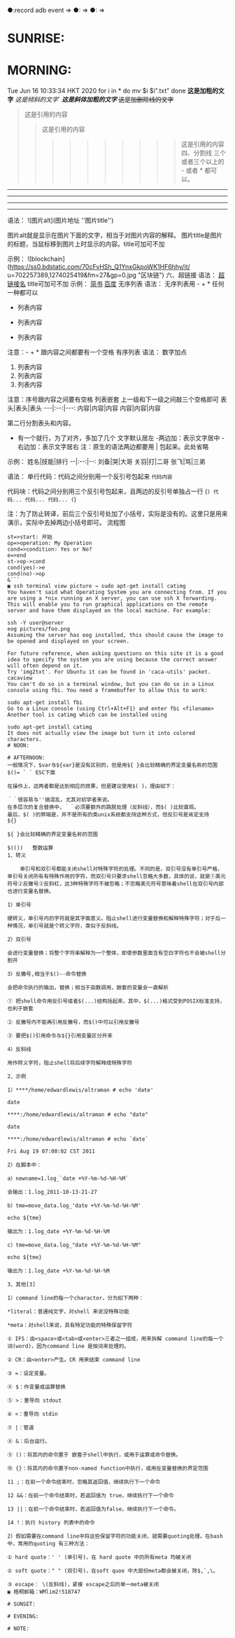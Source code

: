 <!--TARGET:DAWN → SUNRISE → MORNING → NOON → AFTERNOON → SUNSET → EVENING → NIGHT → @20200616 → ??? ⇒ 
TODO:@20200617 → ??? → @20200618 → ??? → @20200620 → ??? → @20200623 → ??? → @20200701 → ??? ⇒ @20200717 → ??? ⇒ 
[comment]:mutt -s 12496-25Tue20-20200616 melo.dachor@gmail.com < $dbg/12496-25Tue20-20200616 -->
●:record adb event ⇒ 
●: ⇒ 
●: ⇒ 
# SUNRISE:

# MORNING:
Tue Jun 16 10:33:34 HKT 2020
for i in *
do mv $i $i".txt"
done
**这是加粗的文字**
*这是倾斜的文字*`
***这是斜体加粗的文字***
~~这是加删除线的文字~~
>这是引用的内容
>>这是引用的内容
>>>>>>>>>>这是引用的内容
四、分割线
三个或者三个以上的 - 或者 * 都可以。
---
----
***
*****
语法：
![图片alt](图片地址 ''图片title'')

图片alt就是显示在图片下面的文字，相当于对图片内容的解释。
图片title是图片的标题，当鼠标移到图片上时显示的内容。title可加可不加

示例：
![blockchain](https://ss0.bdstatic.com/70cFvHSh_Q1YnxGkpoWK1HF6hhy/it/
u=702257389,1274025419&fm=27&gp=0.jpg "区块链")
六、超链接
语法：
[超链接名](超链接地址 "超链接title")
title可加可不加
示例：
[简书](http://jianshu.com)
[百度](http://baidu.com)
无序列表
语法：
无序列表用 - + * 任何一种都可以

- 列表内容
+ 列表内容
* 列表内容

注意：- + * 跟内容之间都要有一个空格
有序列表
语法：
数字加点

1. 列表内容
2. 列表内容
3. 列表内容

注意：序号跟内容之间要有空格
列表嵌套
上一级和下一级之间敲三个空格即可
表头|表头|表头
---|:--:|---:
内容|内容|内容
内容|内容|内容

第二行分割表头和内容。
- 有一个就行，为了对齐，多加了几个
文字默认居左
-两边加：表示文字居中
-右边加：表示文字居右
注：原生的语法两边都要用 | 包起来。此处省略

示例：
姓名|技能|排行
--|:--:|--:
刘备|哭|大哥
关羽|打|二哥
张飞|骂|三弟

语法：
单行代码：代码之间分别用一个反引号包起来
    `代码内容`

代码块：代码之间分别用三个反引号包起来，且两边的反引号单独占一行
(```)
  代码...
  代码...
  代码...
(```)


注：为了防止转译，前后三个反引号处加了小括号，实际是没有的。这里只是用来演示，实际中去掉两边小括号即可。
流程图
```flow
st=>start: 开始
op=>operation: My Operation
cond=>condition: Yes or No?
e=>end
st->op->cond
cond(yes)->e
cond(no)->op
&```
▣ ssh terminal view picture → sudo apt-get install catimg
You haven't said what Operating System you are connecting from. If you are using a *nix running an X server, you can use ssh X forwarding. This will enable you to run graphical applications on the remote server and have them displayed on the local machine. For example:

ssh -Y user@server
eog pictures/foo.png
Assuming the server has eog installed, this should cause the image to be opened and displayed on your screen.

For future reference, when asking questions on this site it is a good idea to specify the system you are using because the correct answer will often depend on it.
Try 'img2txt'. For Ubuntu it can be found in 'caca-utils' packet.
cacaview
You can't do so in a terminal window, but you can do so in a Linux console using fbi. You need a framebuffer to allow this to work:

sudo apt-get install fbi
Go to a Linux console (using Ctrl+Alt+F1) and enter fbi <filename>
Another tool is catimg which can be installed using

sudo apt-get install catimg
It does not actually view the image but turn it into colored characters.
# NOON:

# AFTERNOON:
一般情况下，$var与${var}是没有区别的，但是用${ }会比较精确的界定变量名称的范围
$()= ` ` ESC下面

在操作上，这两者都是达到相应的效果，但是建议使用$( )，理由如下：

｀｀很容易与''搞混乱，尤其对初学者来说。
在多层次的复合替换中，｀｀必须要额外的跳脱处理（反斜线），而$( )比较直观。
最后，$( )的弊端是，并不是所有的类unix系统都支持这种方式，但反引号是肯定支持
${}

${ }会比较精确的界定变量名称的范围

$(())   整数运算
1、转义

    单引号和双引号都能关闭shell对特殊字符的处理。不同的是，双引号没有单引号严格，单引号关闭所有有特殊作用的字符，而双引号只要求shell忽略大多数，具体的说，就是①美元符号②反撇号③反斜杠，这3种特殊字符不被忽略；不忽略美元符号意味着shell在双引号内部也进行变量名替换。

1）单引号

硬转义，单引号内的字符就是其字面意义。阻止shell进行变量替换和解释特殊字符；对于后一种情况，单引号就是个转义字符，类似于反斜线。

2）双引号

会进行变量替换；将整个字符串解释为一个整体，即使参数里面含有空白字符也不会被shell分割开

3）反撇号,相当于$()--命令替换

会把命令执行的输出，替换；相当于函数调用，嵌套的变量会一直解析

① 把shell命令用反引号或者$(...)结构括起来，其中，$(...)格式受到POSIX标准支持，也利于嵌套

② 反撇号内不能再引用反撇号，而$()中可以引用反撇号

③ 要把$()引用命令与${}引用变量区分开来

4）反斜线

用作转义字符，阻止shell将后续字符解释成特殊字符

2、示例

1）****/home/edwardlewis/altraman # echo 'date'

date

****:/home/edwardlewis/altraman # echo "date"

date

****:/home/edwardlewis/altraman # echo `date`

Fri Aug 19 07:00:02 CST 2011

2）在脚本中：

a）newname=1.log_`date +%Y-%m-%d-%H-%M`

会输出：1.log_2011-10-13-21-27

b）tme=move_data.log_'date +%Y-%m-%d-%H-%M'

echo ${tme}

输出为：1.log_date +%Y-%m-%d-%H-%M

c）tme=move_data.log_"date +%Y-%m-%d-%H-%M"

echo ${tme}

输出为：1.log_date +%Y-%m-%d-%H-%M

3、其他[3]

1）command line的每一个charactor，分为如下两种：

*literal：普通纯文字，对shell 来说没特殊功能

*meta：对shell来说，具有特定功能的特殊保留字符

① IFS：由<space>或<tab>或<enter>三者之一组成，用来拆解 command line的每一个词(word)，因为command line 是按词来处理的。

② CR：由<enter>产生。CR 用来结束 command line

③ =：设定变量。

④ $：作变量或运算替换

⑤ >：重导向 stdout

⑥ <：重导向 stdin

⑦ |：管道

⑧ &：后台运行。

⑨ ()：将其内的命令置于 嵌套子shell中执行，或用于运算或命令替换。

⑩ {}：将其内的命令置于non-named function中执行，或用在变量替换的界定范围

11 ;：在前一个命令结束时，忽略其返回值，继续执行下一个命令

12 &&：在前一个命令结束时，若返回值为 true，继续执行下一个命令

13 ||：在前一个命令结束时，若返回值为false，继续执行下一个命令。

14 !：执行 history 列表中的命令

2）假如需要在command line中将这些保留字符的功能关闭，就需要quoting处理。在bash中，常用的quoting 有三种方法：

① hard quote：' ' (单引号)，在 hard quote 中的所有meta 均被关闭

② soft quote：" " (双引号)，在soft quoe 中大部份meta都会被关闭，除$,`,\。

③ escape： \(反斜线)，紧接 escape之后的单一meta被关闭
▣ 梧桐邮箱：WMlim2!518747

# SUNSET:

# EVENING:

# NOTE:
